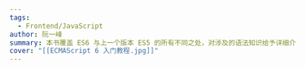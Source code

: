 ```yaml
---
tags:
  - Frontend/JavaScript
author: 阮一峰
summary: 本书覆盖 ES6 与上一个版本 ES5 的所有不同之处，对涉及的语法知识给予详细介绍，并给出大量简洁易懂的示例代码。  本书为中级难度，适合已经掌握 ES5 的读者，用来了解这门语言的最新发展；也可当作参考手册，查寻新增的语法点。如果你是 JavaScript 语言的初学者，建议先学完《JavaScript 语言入门教程》，再来看本书
cover: "[[ECMAScript 6 入门教程.jpg]]"
---
```


